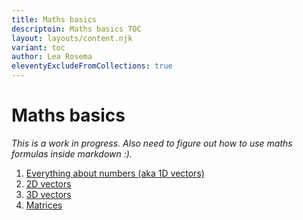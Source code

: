 ```yaml
---
title: Maths basics
descriptoin: Maths basics TOC
layout: layouts/content.njk
variant: toc
author: Lea Rosema
eleventyExcludeFromCollections: true
---
```


# Maths basics

_This is a work in progress. Also need to figure out how to use maths formulas inside markdown :)._

1. [Everything about numbers (aka 1D vectors)](numbers/)
2. [2D vectors](vectors-2d/)
3. [3D vectors](vectors-3d/)
4. [Matrices](matrices/)
